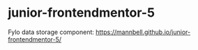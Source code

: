 # junior-frontendmentor-5
Fylo data storage component: https://mannbell.github.io/junior-frontendmentor-5/
